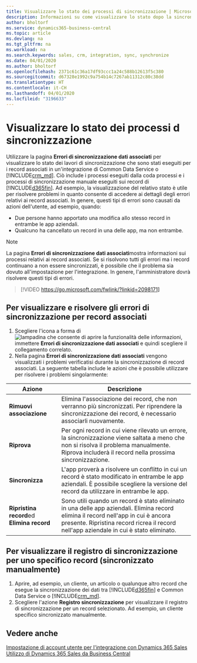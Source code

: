 ```yaml
---
title: Visualizzare lo stato dei processi di sincronizzazione | Microsoft Docs
description: Informazioni su come visualizzare lo stato dopo la sincronizzazione di record associati.
author: bholtorf
ms.service: dynamics365-business-central
ms.topic: article
ms.devlang: na
ms.tgt_pltfrm: na
ms.workload: na
ms.search.keywords: sales, crm, integration, sync, synchronize
ms.date: 04/01/2020
ms.author: bholtorf
ms.openlocfilehash: 2371c61c36a17df93ccc1a24c588b12613f5c380
ms.sourcegitcommit: d67328e1992c9a754b14c7267ab11312c80c38dd
ms.translationtype: HT
ms.contentlocale: it-CH
ms.lasthandoff: 04/01/2020
ms.locfileid: "3196633"
---
```

# <a name="view-the-status-of-synchronization-jobs"></a>Visualizzare lo stato dei processi d sincronizzazione
Utilizzare la pagina **Errori di sincronizzazione dati associati** per visualizzare lo stato dei lavori di sincronizzazione che sono stati eseguiti per i record associati in un'integrazione di Common Data Service o [!INCLUDE[crm_md](includes/crm_md.md)]. Ciò include i processi eseguiti dalla coda processi e i processi di sincronizzazione manuale eseguiti sui record di [!INCLUDE[d365fin](includes/d365fin_md.md)]. Ad esempio, la visualizzazione del relativo stato è utile per risolvere problemi in quanto consente di accedere ai dettagli degli errori relativi ai record associati. In genere, questi tipi di errori sono causati da azioni dell'utente, ad esempio, quando:  

* Due persone hanno apportato una modifica allo stesso record in entrambe le app aziendali.
* Qualcuno ha cancellato un record in una delle app, ma non entrambe.

> [!Note]
> La pagina **Errori di sincronizzazione dati associati**mostra informazioni sui processi relativi ai record associati. Se si risolvono tutti gli errori ma i record continuano a non essere sincronizzati, è possibile che il problema sia dovuto all'impostazione per l'integrazione. In genere, l'amministratore dovrà risolvere questi tipi di errori.   

> [!VIDEO https://go.microsoft.com/fwlink/?linkid=2098171]

## <a name="to-view-and-resolve-synchronization-errors-for-coupled-records"></a>Per visualizzare e risolvere gli errori di sincronizzazione per record associati
1. Scegliere l'icona a forma di ![lampadina che consente di aprire la funzionalità delle informazioni](media/ui-search/search_small.png "Informazioni sull'operazione che si desidera eseguire"), immettere **Errori di sincronizzazione dati associati** e quindi scegliere il collegamento correlato.
2. Nella pagina **Errori di sincronizzazione dati associati** vengono visualizzati i problemi verificatisi durante la sincronizzazione di record associati. La seguente tabella include le azioni che è possibile utilizzare per risolvere i problemi singolarmente:

|Azione|Descrizione|
|----|----|
|**Rimuovi associazione**|Elimina l'associazione dei record, che non verranno più sincronizzati. Per riprendere la sincronizzazione dei record, è necessario associarli nuovamente.|
|**Riprova**|Per ogni record in cui viene rilevato un errore, la sincronizzazione viene saltata a meno che non si risolva il problema manualmente. Riprova includerà il record nella prossima sincronizzazione.|
|**Sincronizza**|L'app proverà a risolvere un conflitto in cui un record è stato modificato in entrambe le app aziendali. È possibile scegliere la versione del record da utilizzare in entrambe le app.|
|**Ripristina record**ed **Elimina record**|Sono utili quando un record è stato eliminato in una delle app aziendali. Elimina record elimina il record nell'app in cui è ancora presente. Ripristina record ricrea il record nell'app aziendale in cui è stato eliminato.|

## <a name="to-view-the-synchronization-log-for-a-specific-manually-synchronized-record"></a>Per visualizzare il registro di sincronizzazione per uno specifico record (sincronizzato manualmente)
1. Aprire, ad esempio, un cliente, un articolo o qualunque altro record che esegue la sincronizzazione dei dati tra [!INCLUDE[d365fin](includes/d365fin_md.md)] e Common Data Service o [!INCLUDE[crm_md](includes/crm_md.md)].
2. Scegliere l'azione **Registro sincronizzazione** per visualizzare il registro di sincronizzazione per un record selezionato. Ad esempio, un cliente specifico sincronizzato manualmente.

## <a name="see-also"></a>Vedere anche  
[Impostazione di account utente per l'integrazione con Dynamics 365 Sales](admin-setting-up-integration-with-dynamics-sales.md)  
[Utilizzo di Dynamics 365 Sales da Business Central](marketing-integrate-dynamicscrm.md)
